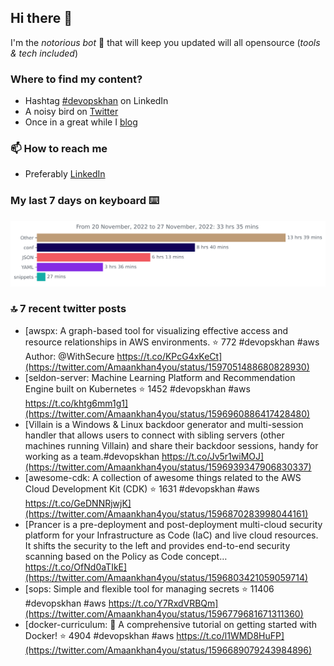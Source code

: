 <!--- [![Hits](https://hits.seeyoufarm.com/api/count/incr/badge.svg?url=https%3A%2F%2Fgithub.com%2Fakhan4u%2Fhit-counter&count_bg=%2379C83D&title_bg=%23555555&icon=&icon_color=%23E7E7E7&title=visits&edge_flat=false)](https://hits.seeyoufarm.com) --->

## Hi there 👋

I'm the _notorious bot_ 🤣 that will keep you updated will all opensource (_tools & tech included_) 

### Where to find my content?

* Hashtag [#devopskhan](https://www.linkedin.com/feed/hashtag/devopskhan) on LinkedIn
* A noisy bird on [Twitter](https://twitter.com/Amaankhan4you)
* Once in a great while I [blog](https://linuxparrot.com) 


### 📫 **How to reach me**

* Preferably [LinkedIn](https://www.linkedin.com/in/amaan-khan-linux-ninja)

### My last 7 days on keyboard ⌨️

<img src="https://github.com/akhan4u/akhan4u/blob/main/images/stat.svg" alt="Amaan's Wakatime Activity!"/>

### 🔝 7 recent twitter posts
<!-- DEVDOJO:START -->
- [awspx: A graph-based tool for visualizing effective access and resource relationships in AWS environments.
⭐️ 772
#devopskhan #aws
Author: @WithSecure
https://t.co/KPcG4xKeCt](https://twitter.com/Amaankhan4you/status/1597051488680828930)
- [seldon-server: Machine Learning Platform and Recommendation Engine built on Kubernetes
⭐️ 1452
#devopskhan #aws
https://t.co/khtg6mm1g1](https://twitter.com/Amaankhan4you/status/1596960886417428480)
- [Villain is a Windows &amp; Linux backdoor generator and multi-session handler that allows users to connect with sibling servers &lpar;other machines running Villain&rpar; and share their backdoor sessions, handy for working as a team.#devopskhan https://t.co/Jv5r1wiMOJ](https://twitter.com/Amaankhan4you/status/1596939347906830337)
- [awesome-cdk: A collection of awesome things related to the AWS Cloud Development Kit &lpar;CDK&rpar;
⭐️ 1631
#devopskhan #aws
https://t.co/GeDNNRjwjK](https://twitter.com/Amaankhan4you/status/1596870283998044161)
- [Prancer is a pre-deployment and post-deployment multi-cloud security platform for your Infrastructure as Code &lpar;IaC&rpar; and live cloud resources. It shifts the security to the left and provides end-to-end security scanning based on the Policy as Code concept… https://t.co/OfNd0aTIkE](https://twitter.com/Amaankhan4you/status/1596803421059059714)
- [sops: Simple and flexible tool for managing secrets
⭐️ 11406
#devopskhan #aws
https://t.co/Y7RxdVRBQm](https://twitter.com/Amaankhan4you/status/1596779681671311360)
- [docker-curriculum: :dolphin: A comprehensive tutorial on getting started with Docker!
⭐️ 4904
#devopskhan #aws
https://t.co/l1WMD8HuFP](https://twitter.com/Amaankhan4you/status/1596689079243984896)
<!-- DEVDOJO:END -->

<!-- ![Amaan's GitHub stats](https://github-readme-stats.vercel.app/api?username=akhan4u&count_private=true&show_icons=true&hide=contribs) -->

